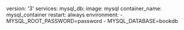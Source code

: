 version: '3'
services:
  mysql_db:
    image: mysql
    container_name: mysql_container
    restart: always
    environment:
      - MYSQL_ROOT_PASSWORD=password
      - MYSQL_DATABASE=bookdb
